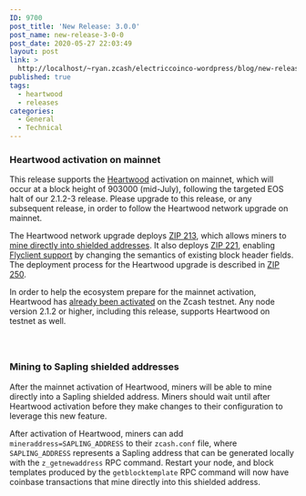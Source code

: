 ```yaml
---
ID: 9700
post_title: 'New Release: 3.0.0'
post_name: new-release-3-0-0
post_date: 2020-05-27 22:03:49
layout: post
link: >
  http://localhost/~ryan.zcash/electriccoinco-wordpress/blog/new-release-3-0-0/
published: true
tags:
  - heartwood
  - releases
categories:
  - General
  - Technical
---
```

<!-- wp:heading {"level":3} -->
<h3>Heartwood activation on mainnet</h3>
<!-- /wp:heading -->

<!-- wp:paragraph -->
<p>This release supports the <a href="https://dev-electriccoinco-wordpress.pantheonsite.io/blog/introducing-heartwood/">Heartwood</a> activation on mainnet, which will occur at a block height of 903000 (mid-July), following the targeted EOS halt of our 2.1.2-3 release. Please upgrade to this release, or any subsequent release, in order to follow the Heartwood network upgrade on mainnet.</p>
<!-- /wp:paragraph -->

<!-- wp:paragraph -->
<p>The Heartwood network upgrade deploys <a href="https://zips.z.cash/zip-0213" target="_blank" rel="noreferrer noopener">ZIP 213</a>, which allows miners to <a href="https://dev-electriccoinco-wordpress.pantheonsite.io/blog/mine-to-shielded-coinbase/">mine directly into shielded addresses</a>. It also deploys <a href="https://zips.z.cash/zip-0221" target="_blank" rel="noreferrer noopener">ZIP 221</a>, enabling <a href="https://dev-electriccoinco-wordpress.pantheonsite.io/blog/explaining-flyclient/">Flyclient support</a> by changing the semantics of existing block header fields. The deployment process for the Heartwood upgrade is described in <a href="https://zips.z.cash/zip-0250" target="_blank" rel="noreferrer noopener">ZIP 250</a>.</p>
<!-- /wp:paragraph -->

<!-- wp:paragraph -->
<p>In order to help the ecosystem prepare for the mainnet activation, Heartwood has <a href="https://dev-electriccoinco-wordpress.pantheonsite.io/blog/new-release-2-1-2-3/">already been activated</a> on the Zcash testnet. Any node version 2.1.2 or higher, including this release, supports Heartwood on testnet as well.</p>
<!-- /wp:paragraph -->

<!-- wp:spacer {"height":25} -->
<div style="height:25px" aria-hidden="true" class="wp-block-spacer"></div>
<!-- /wp:spacer -->

<!-- wp:heading {"level":3} -->
<h3>Mining to Sapling shielded addresses</h3>
<!-- /wp:heading -->

<!-- wp:paragraph -->
<p>After the mainnet activation of Heartwood, miners will be able to mine directly into a Sapling shielded address. Miners should wait until after Heartwood activation before they make changes to their configuration to leverage this new feature.</p>
<!-- /wp:paragraph -->

<!-- wp:paragraph -->
<p>After activation of Heartwood, miners can add <code>mineraddress=SAPLING_ADDRESS</code> to their <code>zcash.conf</code> file, where <code>SAPLING_ADDRESS</code> represents a Sapling address that can be generated locally with the <code>z_getnewaddress</code> RPC command. Restart your node, and block templates produced by the <code>getblocktemplate</code> RPC command will now have coinbase transactions that mine directly into this shielded address.</p>
<!-- /wp:paragraph -->